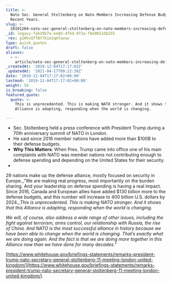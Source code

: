 ```yaml
---
title: >-
  Nato Sec. General Stoltenberg on Nato Members Increasing Defense Budgets in
  Recent Years.
slug: >-
  20191204-nato-sec-general-stoltenberg-on-nato-members-increasing-defense-budgets-in-recent-years
_id: legacy-fab19b7a-ee8d-4fbd-973a-f0a0021db255
_rev: g1HhvQfTBY7k1oIqmTavwu
type: quick_quotes
draft: false
aliases:
  - >-
    article/nato-sec-general-stoltenberg-on-nato-members-increasing-defense-budgets-in-recent-years/
_createdAt: '2019-12-04T17:17:02Z'
_updatedAt: '2021-04-17T09:22:38Z'
date: '2019-12-04T17:17:02+00:00'
lastmod: '2019-12-04T17:17:02+00:00'
weight: 50
is_breaking: false
featured_quote:
  quote: >-
    This is unprecedented. This is making NATO stronger. And it shows that this
    Alliance is adapting, responding when the world is changing.

---
```

* Sec. Stoltenberg held a press conference with President Trump during a 70th anniversary summit of NATO in London.
* He said since 2016 member nations have added more than $100B to their defense budgets.
* **Why This Matters**: When Pres. Trump came into office one of his main complaints with NATO was member nations not contributing enough to defense spending and depending on the United States for their security.
* 

29 nations make up the defense alliance, mostly focused on security in Europe._“We are making real progress, most importantly on the burden sharing. And your leadership on defense spending is having a real impact. Since 2016, Canada and European allies have added $130 billion more to the defense budgets, and this number will increase to 400 billion U.S. dollars by 2024.__This is unprecedented. This is making NATO stronger. And it shows that this Alliance is adapting, responding when the world is changing._

_We will, of course, also address a wide range of other issues, including the fight against terrorism, arms control, our relationship with Russia, the rise of China. And NATO is the most successful alliance in history because we have been able to change when the world is changing. That’s exactly what we are doing again. And the fact is that we are doing more together in this Alliance now than we have done for many decades.”_

[https://www.whitehouse.gov/briefings-statements/remarks-president-trump-nato-secretary-general-stoltenberg-11-meeting-london-united-kingdom/](https://www.whitehouse.gov/briefings-statements/remarks-president-trump-nato-secretary-general-stoltenberg-11-meeting-london-united-kingdom/)